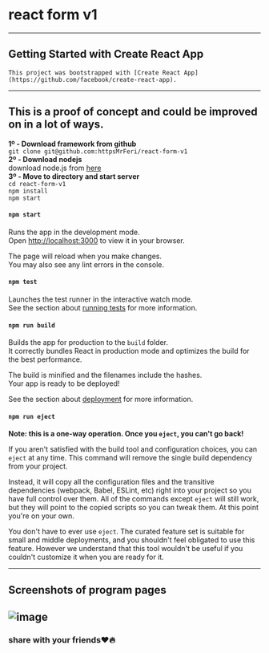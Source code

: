 # react form v1
---
## Getting Started with Create React App
    This project was bootstrapped with [Create React App](https://github.com/facebook/create-react-app).
---
## This is a proof of concept and could be improved on in a lot of ways.
**1º - Download framework from github**<br/>
`git clone git@github.com:httpsMrFeri/react-form-v1`<br/>
**2º - Download nodejs**<br/>
    download node.js from [here](https://nodejs.org/en/download/)<br/>
**3º - Move to directory and start server**<br/>
`cd react-form-v1`<br/>
`npm install`<br/>
`npm start`<br/>
#### `npm start`

Runs the app in the development mode.\
Open [http://localhost:3000](http://localhost:3000) to view it in your browser.

The page will reload when you make changes.\
You may also see any lint errors in the console.

#### `npm test`

Launches the test runner in the interactive watch mode.\
See the section about [running tests](https://facebook.github.io/create-react-app/docs/running-tests) for more information.

#### `npm run build`

Builds the app for production to the `build` folder.\
It correctly bundles React in production mode and optimizes the build for the best performance.

The build is minified and the filenames include the hashes.\
Your app is ready to be deployed!

See the section about [deployment](https://facebook.github.io/create-react-app/docs/deployment) for more information.

#### `npm run eject`

**Note: this is a one-way operation. Once you `eject`, you can't go back!**

If you aren't satisfied with the build tool and configuration choices, you can `eject` at any time. This command will remove the single build dependency from your project.

Instead, it will copy all the configuration files and the transitive dependencies (webpack, Babel, ESLint, etc) right into your project so you have full control over them. All of the commands except `eject` will still work, but they will point to the copied scripts so you can tweak them. At this point you're on your own.

You don't have to ever use `eject`. The curated feature set is suitable for small and middle deployments, and you shouldn't feel obligated to use this feature. However we understand that this tool wouldn't be useful if you couldn't customize it when you are ready for it.

---
## Screenshots of program pages
![image](https://user-images.githubusercontent.com/109946641/213404935-1873e63b-f6cb-492a-b012-411c651437d7.png)
---
### share with your friends:heart::fire:
